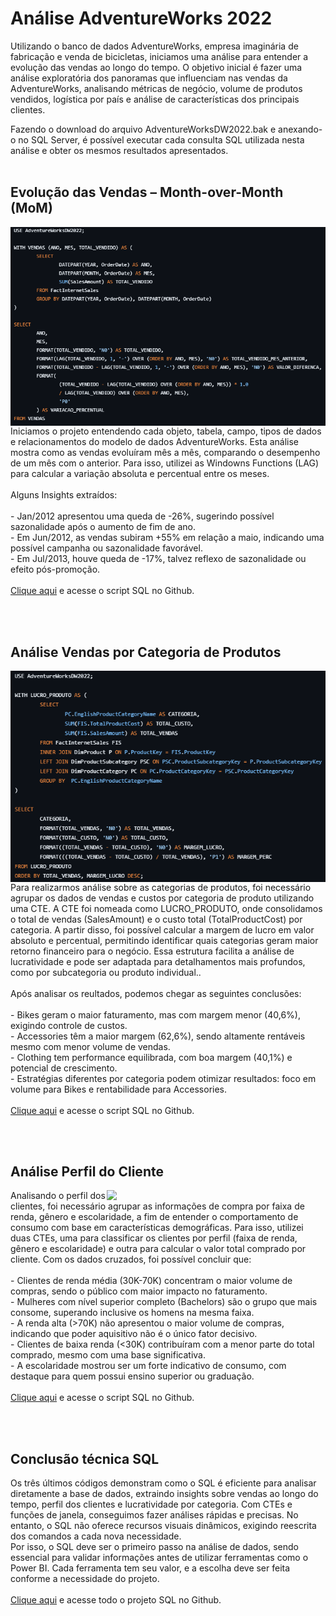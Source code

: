 # Análise AdventureWorks 2022
Utilizando o banco de dados AdventureWorks, empresa imaginária de fabricação e venda de bicicletas, iniciamos uma análise para entender a evolução das vendas ao longo do tempo. O objetivo inicial é fazer uma análise exploratória dos panoramas que influenciam nas vendas da AdventureWorks, analisando métricas de negócio, volume de produtos vendidos, logística por país e análise de características dos principais clientes.

Fazendo o download do arquivo AdventureWorksDW2022.bak e anexando-o no SQL Server, é possível executar cada consulta SQL utilizada nesta análise e obter os mesmos resultados apresentados.
<br><br>

## Evolução das Vendas – Month-over-Month (MoM)
<img align="right" width="550"  src="https://github.com/LuanMagalhaes28/AdventureWorksPortifolio/blob/main/Imagens/05%20Vendas%20MoM.png?raw=true">
Iniciamos o projeto entendendo cada objeto, tabela, campo, tipos de dados e relacionamentos do modelo de dados AdventureWorks. 
Esta análise mostra como as vendas evoluíram mês a mês, comparando o desempenho de um mês com o anterior. Para isso, utilizei as Windowns Functions (LAG) para calcular a variação absoluta e percentual entre os meses.<br> <br>
Alguns Insights extraídos: <br>
 <br>
- Jan/2012 apresentou uma queda de -26%, sugerindo possível sazonalidade após o aumento de fim de ano. <br>
- Em Jun/2012, as vendas subiram +55% em relação a maio, indicando uma possível campanha ou sazonalidade favorável. <br>
- Em Jul/2013, houve queda de -17%, talvez reflexo de sazonalidade ou efeito pós-promoção.
<br><br>
<a href="https://github.com/LuanMagalhaes28/AdventureWorksPortifolio/blob/main/SQL/05%20Vendas%20MoM.sql" target="_blank">Clique aqui</a> e acesse o script SQL no Github.



<br><br>



## Análise Vendas por Categoria de Produtos
<img align="left" width="550"  src="https://github.com/LuanMagalhaes28/AdventureWorksPortifolio/blob/main/Imagens/09%20Vendas%20por%20Categoria.png?raw=true">
Para realizarmos análise sobre as categorias de produtos, foi necessário agrupar os dados de vendas e custos por categoria de produto utilizando uma CTE. 
A CTE foi nomeada como LUCRO_PRODUTO, onde consolidamos o total de vendas (SalesAmount) e o custo total (TotalProductCost) por categoria. 
A partir disso, foi possível calcular a margem de lucro em valor absoluto e percentual, permitindo identificar quais categorias geram maior retorno financeiro para o negócio.
Essa estrutura facilita a análise de lucratividade e pode ser adaptada para detalhamentos mais profundos, como por subcategoria ou produto individual..<br><br>
Após analisar os reultados, podemos chegar as seguintes conclusões: <br><br>
- Bikes geram o maior faturamento, mas com margem menor (40,6%), exigindo controle de custos.<br>
- Accessories têm a maior margem (62,6%), sendo altamente rentáveis mesmo com menor volume de vendas.<br>
- Clothing tem performance equilibrada, com boa margem (40,1%) e potencial de crescimento.<br>
- Estratégias diferentes por categoria podem otimizar resultados: foco em volume para Bikes e rentabilidade para Accessories.<br>
<br>
<a href="https://github.com/LuanMagalhaes28/AdventureWorksPortifolio/blob/main/SQL/09%20Vendas%20por%20Categoria.sql" target="_blank">Clique aqui</a> e acesse o script SQL no Github.



<br><br>



## Análise Perfil do Cliente
<img align="right" width="350" src="https://github.com/LuanMagalhaes28/AdventureWorksPortifolio/blob/main/Imagens/10%20An%C3%A1lise%20Clientes.png?raw=true">
Analisando o perfil dos clientes, foi necessário agrupar as informações de compra por faixa de renda, gênero e escolaridade, a fim de entender o comportamento de consumo com base em características demográficas. Para isso, utilizei duas CTEs, uma para classificar os clientes por perfil (faixa de renda, gênero e escolaridade)
e outra para calcular o valor total comprado por cliente. Com os dados cruzados, foi possível concluir que:
<br><br>
- Clientes de renda média (30K-70K) concentram o maior volume de compras, sendo o público com maior impacto no faturamento.<br>
- Mulheres com nível superior completo (Bachelors) são o grupo que mais consome, superando inclusive os homens na mesma faixa.<br>
- A renda alta (>70K) não apresentou o maior volume de compras, indicando que poder aquisitivo não é o único fator decisivo.<br>
- Clientes de baixa renda (<30K) contribuíram com a menor parte do total comprado, mesmo com uma base significativa.<br>
- A escolaridade mostrou ser um forte indicativo de consumo, com destaque para quem possui ensino superior ou graduação. <br>
<br>
<a href="https://github.com/LuanMagalhaes28/AdventureWorksPortifolio/blob/main/Imagens/10%20An%C3%A1lise%20Clientes.png?raw=true" target="_blank">Clique aqui</a> e acesse o script SQL no Github.

<br><br>

## Conclusão técnica SQL
Os três últimos códigos demonstram como o SQL é eficiente para analisar diretamente a base de dados, extraindo insights sobre vendas ao longo do tempo, perfil dos clientes e lucratividade por categoria.
Com CTEs e funções de janela, conseguimos fazer análises rápidas e precisas. No entanto, o SQL não oferece recursos visuais dinâmicos, exigindo reescrita dos comandos a cada nova necessidade.<br>
Por isso, o SQL deve ser o primeiro passo na análise de dados, sendo essencial para validar informações antes de utilizar ferramentas como o Power BI. Cada ferramenta tem seu valor, e a escolha deve ser feita conforme a necessidade do projeto.<br>
<br>
<a href="https://github.com/LuanMagalhaes28/AdventureWorksPortifolio/tree/main/SQL" target="_blank">Clique aqui</a> e acesse todo o projeto SQL no Github.

<br><br>
